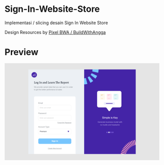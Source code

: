 # Sign-In-Website-Store
Implementasi / slicing desain Sign In Website Store

Design Resources by [Pixel BWA / BuildWithAngga](https://pixel.buildwithangga.com/home)

# Preview
![Design versi desktop untuk tampilan Sign In Website Store](./img/design-preview.png)

